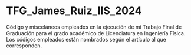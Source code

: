 # TFG_James_Ruiz_IIS_2024
Código y misceláneos empleados en la ejecución de mi Trabajo Final de Graduación para el grado académico de Licenciatura en Ingeniería Física.
Los códigos empleados están nombrados según el artículo al que corresponden.
